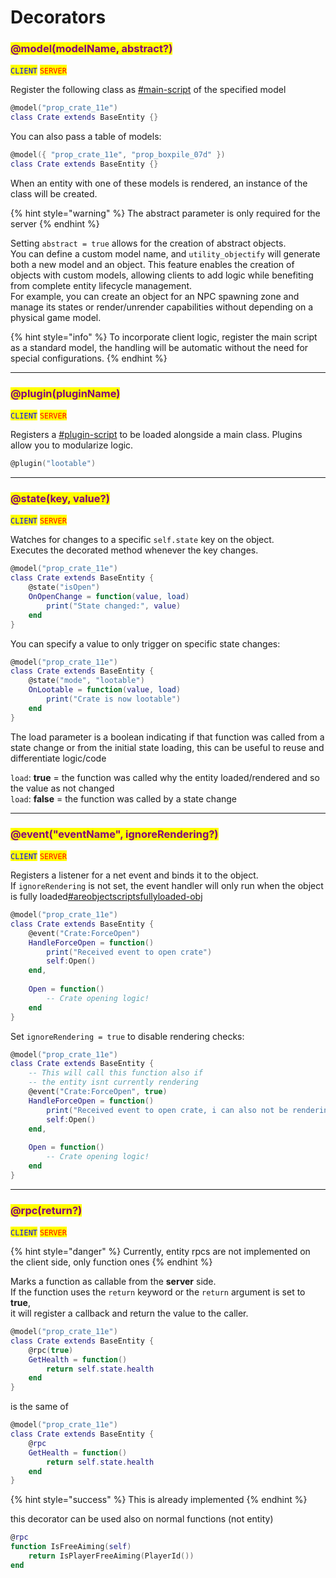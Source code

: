 # Decorators

### <mark style="color:purple;">@model(modelName, abstract?)</mark>

<mark style="color:blue;">`CLIENT`</mark> <mark style="color:red;">`SERVER`</mark>

Register the following class as [#main-script](../client/object-management.md#main-script "mention") of the specified model

```lua
@model("prop_crate_11e")
class Crate extends BaseEntity {}
```

You can also pass a table of models:

```lua
@model({ "prop_crate_11e", "prop_boxpile_07d" })
class Crate extends BaseEntity {}
```

When an entity with one of these models is rendered, an instance of the class will be created.

{% hint style="warning" %}
The abstract parameter is only required for the server
{% endhint %}

Setting `abstract = true` allows for the creation of abstract objects.\
You can define a custom model name, and `utility_objectify` will generate both a new model and an object. This feature enables the creation of objects with custom models, allowing clients to add logic while benefiting from complete entity lifecycle management.\
For example, you can create an object for an NPC spawning zone and manage its states or render/unrender capabilities without depending on a physical game model.

{% hint style="info" %}
To incorporate client logic, register the main script as a standard model, the handling will be automatic without the need for special configurations.
{% endhint %}

***

### <mark style="color:purple;">@plugin(pluginName)</mark>

<mark style="color:blue;">`CLIENT`</mark> <mark style="color:red;">`SERVER`</mark>

Registers a [#plugin-script](../client/object-management.md#plugin-script "mention") to be loaded alongside a main class. Plugins allow you to modularize logic.

```lua
@plugin("lootable")
```

***

### <mark style="color:purple;">@state(key, value?)</mark>

<mark style="color:blue;">`CLIENT`</mark> <mark style="color:red;">`SERVER`</mark>

Watches for changes to a specific `self.state` key on the object.\
Executes the decorated method whenever the key changes.

```lua
@model("prop_crate_11e")
class Crate extends BaseEntity {
    @state("isOpen")
    OnOpenChange = function(value, load)
        print("State changed:", value)
    end
}
```

You can specify a value to only trigger on specific state changes:

```lua
@model("prop_crate_11e")
class Crate extends BaseEntity {
    @state("mode", "lootable")
    OnLootable = function(value, load)
        print("Crate is now lootable")
    end
}
```

The load parameter is a boolean indicating if that function was called from a state change or from the initial state loading, this can be useful to reuse and differentiate logic/code

`load`: **true** = the function was called why the entity loaded/rendered and so the value as not changed\
`load`: **false** = the function was called by a state change

***

### <mark style="color:purple;">@event("eventName", ignoreRendering?)</mark>

<mark style="color:blue;">`CLIENT`</mark> <mark style="color:red;">`SERVER`</mark>

Registers a listener for a net event and binds it to the object.\
If `ignoreRendering` is not set, the event handler will only run when the object is fully loaded[#areobjectscriptsfullyloaded-obj](../client/object-management.md#areobjectscriptsfullyloaded-obj "mention")

```lua
@model("prop_crate_11e")
class Crate extends BaseEntity {
    @event("Crate:ForceOpen")
    HandleForceOpen = function()
        print("Received event to open crate")
        self:Open()
    end,
    
    Open = function()
        -- Crate opening logic!
    end
}
```

Set `ignoreRendering = true` to disable rendering checks:

```lua
@model("prop_crate_11e")
class Crate extends BaseEntity {
    -- This will call this function also if
    -- the entity isnt currently rendering
    @event("Crate:ForceOpen", true)
    HandleForceOpen = function()
        print("Received event to open crate, i can also not be rendering!")
        self:Open()
    end,
    
    Open = function()
        -- Crate opening logic!
    end
}
```

***

### <mark style="color:purple;">@rpc(return?)</mark>

<mark style="color:blue;">`CLIENT`</mark> <mark style="color:red;">`SERVER`</mark>

{% hint style="danger" %}
Currently, entity rpcs are not implemented on the client side, only function ones
{% endhint %}

Marks a function as callable from the **server** side.\
If the function uses the `return` keyword or the `return` argument is set to **true**,\
it will register a callback and return the value to the caller.

```lua
@model("prop_crate_11e")
class Crate extends BaseEntity {
    @rpc(true)
    GetHealth = function()
        return self.state.health
    end
}
```

is the same of

```lua
@model("prop_crate_11e")
class Crate extends BaseEntity {
    @rpc
    GetHealth = function()
        return self.state.health
    end
}
```

{% hint style="success" %}
This is already implemented
{% endhint %}

this decorator can be used also on normal functions (not entity)

```lua
@rpc
function IsFreeAiming(self)
    return IsPlayerFreeAiming(PlayerId())
end
```
